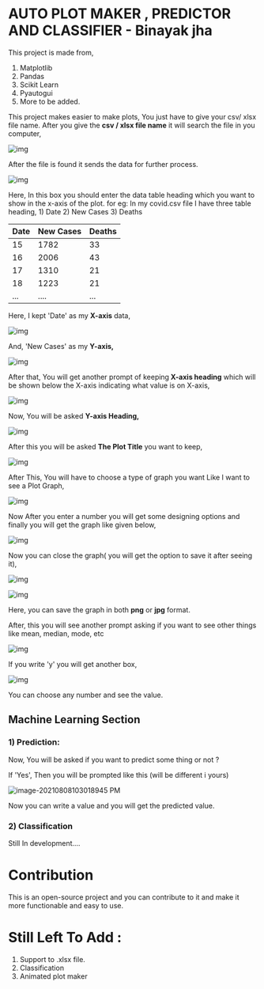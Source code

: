 # AUTO PLOT MAKER , PREDICTOR AND CLASSIFIER - Binayak jha

This project is made from,

1) Matplotlib
2) Pandas
3) Scikit Learn
4) Pyautogui 
5) More to be added.

This project makes easier to make plots, You just have to give your csv/ xlsx file name.
After you give the <b>csv / xlsx file name</b> it will search the file in you computer, 

![img](https://lh3.googleusercontent.com/--Fu8obuSNE4/YQ_707OCF6I/AAAAAAAAB34/Xt9U3QPrrnwf8j70TnnotI040WCC6r0LACLcBGAsYHQ/Screen%2BShot%2B2021-08-08%2Bat%2B9.27.39%2BPM.png)

After the file is found it sends the data for further process.

![img](https://lh3.googleusercontent.com/-QrPcVOCDsI8/YQ_8cSA-JiI/AAAAAAAAB4A/c-zLjhulxAcxmbRQGyp6EymF9Py6xiB2QCLcBGAsYHQ/image.png)

Here, In this box you should enter the data table heading which you want to show in the x-axis of the plot. for eg: In my covid.csv file I have three table heading, 1) Date 2) New Cases 3) Deaths

| Date | New Cases | Deaths |
| ---- | --------- | ------ |
| 15   | 1782      | 33     |
| 16   | 2006      | 43     |
| 17   | 1310      | 21     |
| 18   | 1223      | 21     |
| ...  | ....      | ...    |



Here, I kept 'Date' as my <b>X-axis</b> data,

![img](https://lh3.googleusercontent.com/-pCpgg-oRnjk/YRAELCcUr-I/AAAAAAAAB4I/7UQdo54GLsUShOCwNeGNxv3o5ZPhYiUfgCLcBGAsYHQ/image.png)

And, 'New Cases' as my <b>Y-axis,</b>

![img](https://lh3.googleusercontent.com/-v-mgYbTcNqE/YRAEkPSvjjI/AAAAAAAAB4Q/p6bB4ZOwMiMKAFNOMfPlsZXcyURe8iRIwCLcBGAsYHQ/image.png)

After that, You will get another prompt of keeping<b> X-axis heading</b> which will be shown below the X-axis indicating what value is on X-axis,

![img](https://lh3.googleusercontent.com/-ZLUsCBQCjYo/YRAFCtloHxI/AAAAAAAAB4Y/RVBINj4z7wcV5Aqx5MAhReUat2XTWekigCLcBGAsYHQ/image.png)

Now, You will be asked <b>Y-axis Heading,</b>

![img](https://lh3.googleusercontent.com/-AIctsUd0JkI/YRAFS-Dn3NI/AAAAAAAAB4g/-6vcWb2cabMnZtSnddWJoaWW2q6Mj0rMQCLcBGAsYHQ/image.png)

After this you will be asked <b>The Plot Title</b> you want to keep,

![img](https://lh3.googleusercontent.com/-1e45B5inYQA/YRAFqh2vxTI/AAAAAAAAB4o/p-1U40L3eFQN495LtEaSZL_lb9sAhdrbACLcBGAsYHQ/image.png)

After This, You will have to choose a type of graph you want Like I want to see a Plot Graph,

![img](https://lh3.googleusercontent.com/-sbY8xjW6zqY/YRAGBftGMGI/AAAAAAAAB4w/OPoaIKQU7ecamulrhoO_luGoKavqMzkagCLcBGAsYHQ/image.png)

Now After you enter a number you will get some designing options and finally you will get the graph like given below,

![img](https://lh3.googleusercontent.com/-j6EJGnKzTr8/YRAHMqrJz3I/AAAAAAAAB5E/QrfHubOkzswE6HlEBVujRjfD3V1U2pz5gCLcBGAsYHQ/image.png)

Now you can close the graph( you will get the option to save it after seeing it),

![img](https://lh3.googleusercontent.com/-F6dEyOzcY5c/YRAGdoBll3I/AAAAAAAAB44/r2DbuJ0m8cAvZCW1ZrDBL44yJYHwnV33gCLcBGAsYHQ/image.png)

![img](https://lh3.googleusercontent.com/-DypjeRbGJTs/YRAGjlFJ-GI/AAAAAAAAB48/r_V_Jm60R5wGYLu_m1Obm4hrgbKL0ei1gCLcBGAsYHQ/image.png)

Here, you can save the graph in both <b>png</b> or <b>jpg</b> format.

After, this you will see another prompt asking if you want to see other things like mean, median, mode, etc

![img](https://lh3.googleusercontent.com/-w8thIExW8VM/YRAIoFOtUHI/AAAAAAAAB5M/DDBP1yk67XEr3QcSy5wWu7P3OAq4oYPUQCLcBGAsYHQ/image.png) 

If you write 'y' you will get another box,

![img](https://lh3.googleusercontent.com/-78ydmTy0xGo/YRAI5T7xzoI/AAAAAAAAB5U/zdJ7rfUwq5sWi0XLDtrWCJSpPOTQ-kfAQCLcBGAsYHQ/image.png)

You can choose any number and see the value.

## Machine Learning Section

### 1) Prediction:

Now, You will be asked if you want to predict some thing or not ?

If 'Yes', Then you will be prompted like this (will be different i yours)

![image-20210808103018945 PM](https://lh3.googleusercontent.com/-H4kuXzwzjIE/YRAJ9GpVlII/AAAAAAAAB5c/6GlMck6mbfkrvSI4JrSuQ4AFpRDPrluJwCLcBGAsYHQ/image.png)

Now you can write a value and you will get the predicted value.

### 2) Classification

Still In development....



# Contribution

This is an open-source project and you can contribute to it and make it more functionable and easy to use. 



# Still Left To Add :

1) Support to .xlsx file.
2) Classification
3) Animated plot maker
